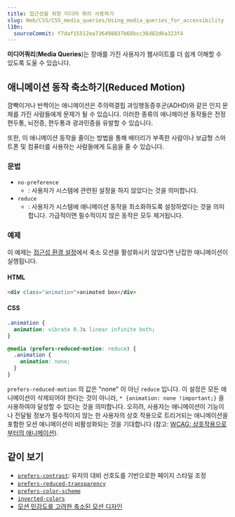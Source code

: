 ```yaml
---
title: 접근성을 위한 미디어 쿼리 사용하기
slug: Web/CSS/CSS_media_queries/Using_media_queries_for_accessibility
l10n:
  sourceCommit: f7daf15512ea736498837b68bcc36d82d6a323f4
---
```


**미디어쿼리**(**Media Queries**)는 장애를 가진 사용자가 웹사이트를 더 쉽게 이해할 수 있도록 도울 수 있습니다.

## 애니메이션 동작 축소하기(Reduced Motion)

깜빡이거나 반짝이는 애니메이션은 주의력결핍 과잉행동증후군(ADHD)와 같은 인지 문제를 가진 사람들에게 문제가 될 수 있습니다. 이러한 종류의 애니메이션 동작들은 전정편두통, 뇌전증, 편두통과 광과민증을 유발할 수 있습니다.

또한, 이 애니메이션 동작을 줄이는 방법을 통해 배터리가 부족한 사람이나 보급형 스마트폰 및 컴퓨터를 사용하는 사람들에게 도음을 줄 수 있습니다.

### 문법

- `no-preference`
  - : 사용자가 시스템에 관련된 설정을 하지 않았다는 것을 의미합니다.
- `reduce`
  - : 사용자가 시스템에 애니메이션 동작을 최소화하도록 설정하였다는 것을 의미합니다. 가급적이면 필수적이지 않은 동작은 모두 제거됩니다.

### 예제

이 예제는 [접근성 환경 설정](/ko/docs/Web/Accessibility/Accessibility:_What_users_can_to_to_browse_safely)에서 축소 모션을 활성화시키 않았다면 난잡한 애니메이션이 실행됩니다.

#### HTML

```html
<div class="animation">animated box</div>
```

#### CSS

```css
.animation {
  animation: vibrate 0.3s linear infinite both;
}

@media (prefers-reduced-motion: reduce) {
  .animation {
    animation: none;
  }
}
```

`prefers-reduced-motion` 의 값은 "none" 이 아닌 `reduce` 입니다. 이 설정은 모든 애니메이션이 삭제되어야 한다는 것이 아니라, `* {animation: none !important;}` 을 사용하여야 달성할 수 있다는 것을 의미합니다. 오히려, 사용자는 애니메이션이 기능이나 전달될 정보가 필수적이지 않는 한 사용자의 상호 작용으로 트리거되는 애니메이션을 포함한 모션 애니메이션이 비활성화되는 것을 기대합니다 (참고: [WCAG: 상호작용으로부터의 애니메이션](https://www.w3.org/WAI/WCAG21/Understanding/animation-from-interactions.html)).

## 같이 보기

- [`prefers-contrast`](/ko/docs/Web/CSS/@media/prefers-contrast): 유저의 대비 선호도를 기반으로한 페이지 스타일 조정
- [`prefers-reduced-transparency`](/ko/docs/Web/CSS/@media/prefers-reduced-transparency)
- [`prefers-color-scheme`](/ko/docs/Web/CSS/@media/prefers-color-scheme)
- [`inverted-colors`](/ko/docs/Web/CSS/@media/inverted-colors)
- [모션 민감도를 고려한 축소된 모션 디자인](https://www.smashingmagazine.com/2020/09/design-reduced-motion-sensitivities/)
